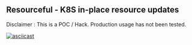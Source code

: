 ## Resourceful - K8S in-place resource updates

Disclaimer : This is a POC / Hack. Production usage has not been tested.

[![asciicast](https://asciinema.org/a/212425.svg)](https://asciinema.org/a/212425)

